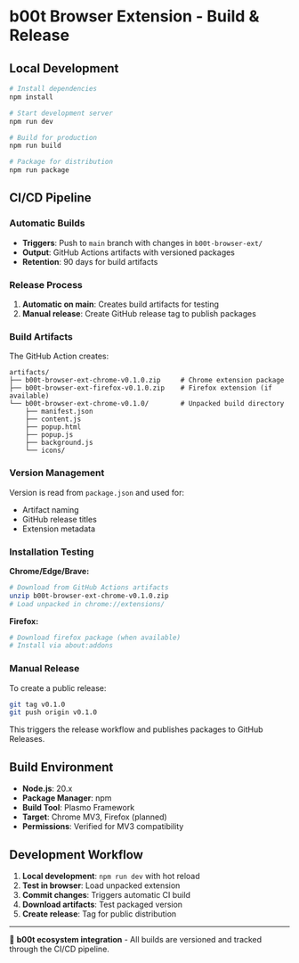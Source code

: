 # b00t Browser Extension - Build & Release

## Local Development

```bash
# Install dependencies
npm install

# Start development server
npm run dev

# Build for production
npm run build

# Package for distribution
npm run package
```

## CI/CD Pipeline

### Automatic Builds
- **Triggers**: Push to `main` branch with changes in `b00t-browser-ext/`
- **Output**: GitHub Actions artifacts with versioned packages
- **Retention**: 90 days for build artifacts

### Release Process
1. **Automatic on main**: Creates build artifacts for testing
2. **Manual release**: Create GitHub release tag to publish packages

### Build Artifacts

The GitHub Action creates:

```
artifacts/
├── b00t-browser-ext-chrome-v0.1.0.zip     # Chrome extension package
├── b00t-browser-ext-firefox-v0.1.0.zip    # Firefox extension (if available)  
└── b00t-browser-ext-chrome-v0.1.0/        # Unpacked build directory
    ├── manifest.json
    ├── content.js
    ├── popup.html
    ├── popup.js
    ├── background.js
    └── icons/
```

### Version Management

Version is read from `package.json` and used for:
- Artifact naming
- GitHub release titles
- Extension metadata

### Installation Testing

**Chrome/Edge/Brave:**
```bash
# Download from GitHub Actions artifacts
unzip b00t-browser-ext-chrome-v0.1.0.zip
# Load unpacked in chrome://extensions/
```

**Firefox:**
```bash  
# Download firefox package (when available)
# Install via about:addons
```

### Manual Release

To create a public release:
```bash
git tag v0.1.0
git push origin v0.1.0
```

This triggers the release workflow and publishes packages to GitHub Releases.

## Build Environment

- **Node.js**: 20.x
- **Package Manager**: npm
- **Build Tool**: Plasmo Framework
- **Target**: Chrome MV3, Firefox (planned)
- **Permissions**: Verified for MV3 compatibility

## Development Workflow

1. **Local development**: `npm run dev` with hot reload
2. **Test in browser**: Load unpacked extension
3. **Commit changes**: Triggers automatic CI build  
4. **Download artifacts**: Test packaged version
5. **Create release**: Tag for public distribution

---

🥾 **b00t ecosystem integration** - All builds are versioned and tracked through the CI/CD pipeline.